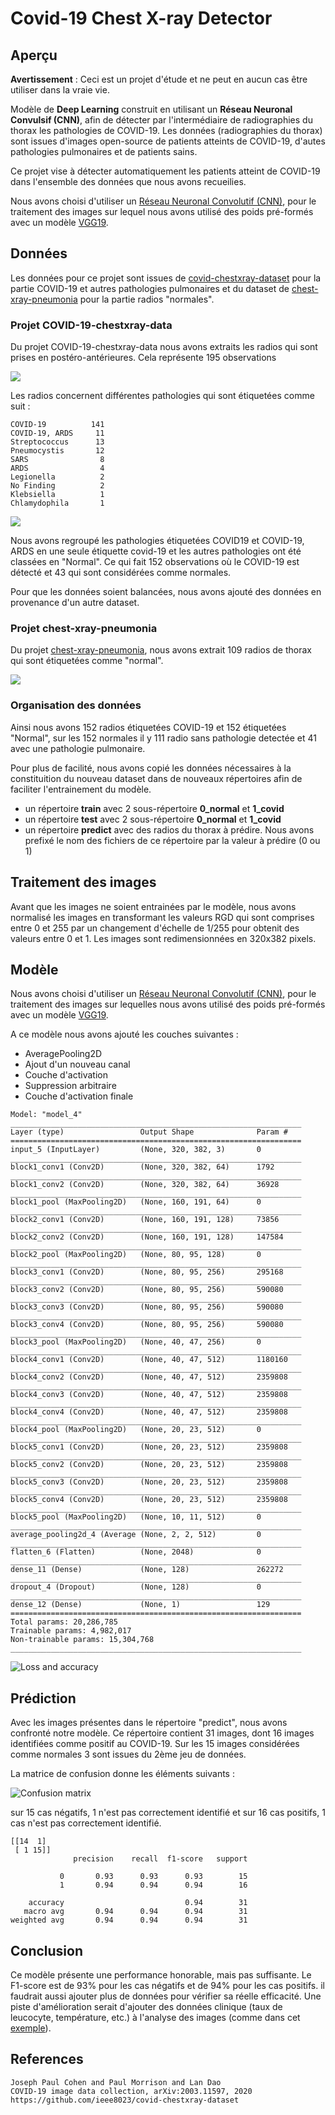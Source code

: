 # Covid-19 Chest X-ray Detector
## Aperçu

**Avertissement** : Ceci est un projet d'étude et ne peut en aucun cas être utiliser dans la vraie vie.

Modèle de **Deep Learning** construit en utilisant un **Réseau Neuronal Convulsif (CNN)**, afin de détecter par l'intermédiaire de radiographies du thorax les pathologies de COVID-19. Les données (radiographies du thorax) sont issues d'images open-source de patients atteints de COVID-19, d'autes pathologies pulmonaires et de patients sains.

Ce projet vise à détecter automatiquement les patients atteint de COVID-19 dans l'ensemble des données que nous avons recueilies. 

Nous avons choisi d'utiliser un  [Réseau Neuronal Convolutif (CNN)](https://fr.wikipedia.org/wiki/R%C3%A9seau_neuronal_convolutif), pour le traitement des images sur lequel nous avons utilisé des poids pré-formés avec un modèle [VGG19](https://gist.github.com/baraldilorenzo/8d096f48a1be4a2d660d). 

## Données

Les données pour ce projet sont issues de [covid-chestxray-dataset](https://github.com/ieee8023/covid-chestxray-dataset) pour la partie COVID-19 et autres pathologies pulmonaires et du dataset de [chest-xray-pneumonia](https://www.kaggle.com/paultimothymooney/chest-xray-pneumonia) pour la partie radios "normales".

### Projet COVID-19-chestxray-data

Du projet COVID-19-chestxray-data nous avons extraits les radios qui sont prises en postéro-antérieures. Cela représente 195 observations

![](img/COVID-19-chestxray-data.png)


Les radios concernent différentes pathologies qui sont étiquetées comme suit :  

```
COVID-19          141
COVID-19, ARDS     11
Streptococcus      13
Pneumocystis       12
SARS                8
ARDS                4
Legionella          2
No Finding          2
Klebsiella          1
Chlamydophila       1
```

![](img/finding_distribution.png)

Nous avons regroupé les pathologies étiquetées COVID19 et COVID-19, ARDS en une seule étiquette covid-19 et les autres pathologies ont été classées en "Normal". Ce qui fait 152 observations où le COVID-19 est détecté et 43 qui sont considérées comme normales.

Pour que les données soient balancées, nous avons ajouté des données en provenance d'un autre dataset.

### Projet chest-xray-pneumonia

Du projet [chest-xray-pneumonia](https://www.kaggle.com/paultimothymooney/chest-xray-pneumonia), nous avons extrait 109 radios de thorax qui sont étiquetées comme "normal".

![](img/chest-xray-pneumonia.png)

### Organisation des données

Ainsi nous avons 152 radios étiquetées COVID-19 et 152 étiquetées "Normal", sur les 152 normales il y 111 radio sans pathologie detectée  et 41 avec une pathologie pulmonaire.

Pour plus de facilité, nous avons copié les données nécessaires à la constituition du nouveau dataset dans de nouveaux répertoires afin de faciliter l'entrainement du modèle.

* un répertoire **train** avec 2 sous-répertoire **0_normal** et **1_covid**
* un répertoire **test** avec 2 sous-répertoire **0_normal** et **1_covid** 
* un répertoire **predict** avec des radios du thorax à prédire. Nous avons prefixé le nom des fichiers de ce répertoire par la valeur à prédire (0 ou 1) 

## Traitement des images
Avant que les images ne soient entrainées par le modèle, nous avons normalisé les images en transformant les valeurs RGD qui sont comprises entre 0 et 255 par un changement d'échelle de 1/255 pour obtenit des valeurs entre 0 et 1.
Les images sont redimensionnées en 320x382 pixels.

## Modèle

Nous avons choisi d'utiliser un  [Réseau Neuronal Convolutif (CNN)](https://fr.wikipedia.org/wiki/R%C3%A9seau_neuronal_convolutif), pour le traitement des images sur lequelles nous avons utilisé des poids pré-formés avec un modèle [VGG19](https://gist.github.com/baraldilorenzo/8d096f48a1be4a2d660d). 

A ce modèle nous avons ajouté les couches suivantes :
 - AveragePooling2D
 - Ajout d'un nouveau canal 
 - Couche d'activation 
 - Suppression arbitraire
 - Couche d'activation finale

```
Model: "model_4"
_________________________________________________________________
Layer (type)                 Output Shape              Param #   
=================================================================
input_5 (InputLayer)         (None, 320, 382, 3)       0         
_________________________________________________________________
block1_conv1 (Conv2D)        (None, 320, 382, 64)      1792      
_________________________________________________________________
block1_conv2 (Conv2D)        (None, 320, 382, 64)      36928     
_________________________________________________________________
block1_pool (MaxPooling2D)   (None, 160, 191, 64)      0         
_________________________________________________________________
block2_conv1 (Conv2D)        (None, 160, 191, 128)     73856     
_________________________________________________________________
block2_conv2 (Conv2D)        (None, 160, 191, 128)     147584    
_________________________________________________________________
block2_pool (MaxPooling2D)   (None, 80, 95, 128)       0         
_________________________________________________________________
block3_conv1 (Conv2D)        (None, 80, 95, 256)       295168    
_________________________________________________________________
block3_conv2 (Conv2D)        (None, 80, 95, 256)       590080    
_________________________________________________________________
block3_conv3 (Conv2D)        (None, 80, 95, 256)       590080    
_________________________________________________________________
block3_conv4 (Conv2D)        (None, 80, 95, 256)       590080    
_________________________________________________________________
block3_pool (MaxPooling2D)   (None, 40, 47, 256)       0         
_________________________________________________________________
block4_conv1 (Conv2D)        (None, 40, 47, 512)       1180160   
_________________________________________________________________
block4_conv2 (Conv2D)        (None, 40, 47, 512)       2359808   
_________________________________________________________________
block4_conv3 (Conv2D)        (None, 40, 47, 512)       2359808   
_________________________________________________________________
block4_conv4 (Conv2D)        (None, 40, 47, 512)       2359808   
_________________________________________________________________
block4_pool (MaxPooling2D)   (None, 20, 23, 512)       0         
_________________________________________________________________
block5_conv1 (Conv2D)        (None, 20, 23, 512)       2359808   
_________________________________________________________________
block5_conv2 (Conv2D)        (None, 20, 23, 512)       2359808   
_________________________________________________________________
block5_conv3 (Conv2D)        (None, 20, 23, 512)       2359808   
_________________________________________________________________
block5_conv4 (Conv2D)        (None, 20, 23, 512)       2359808   
_________________________________________________________________
block5_pool (MaxPooling2D)   (None, 10, 11, 512)       0         
_________________________________________________________________
average_pooling2d_4 (Average (None, 2, 2, 512)         0         
_________________________________________________________________
flatten_6 (Flatten)          (None, 2048)              0         
_________________________________________________________________
dense_11 (Dense)             (None, 128)               262272    
_________________________________________________________________
dropout_4 (Dropout)          (None, 128)               0         
_________________________________________________________________
dense_12 (Dense)             (None, 1)                 129       
=================================================================
Total params: 20,286,785
Trainable params: 4,982,017
Non-trainable params: 15,304,768
_________________________________________________________________
```



![Loss and accuracy](./img/model-loss-accuracy.png)
## Prédiction
Avec les images présentes dans le répertoire "predict", nous avons confronté notre modèle.
Ce répertoire contient 31 images, dont 16 images identifiées comme positif au COVID-19. Sur les 15 images considérées comme normales 3 sont issues du 2ème jeu de données.

La matrice de confusion donne les éléments suivants :

![Confusion matrix](./img/confusion_matrix.png)

sur 15 cas négatifs, 1 n'est pas correctement identifié et sur 16 cas positifs, 1 cas n'est  pas correctement identifié.

```
[[14  1]
 [ 1 15]]
              precision    recall  f1-score   support

           0       0.93      0.93      0.93        15
           1       0.94      0.94      0.94        16

    accuracy                           0.94        31
   macro avg       0.94      0.94      0.94        31
weighted avg       0.94      0.94      0.94        31
```

## Conclusion
Ce modèle présente une performance honorable, mais pas suffisante. Le F1-score est de 93% pour les cas négatifs et de 94% pour les cas positifs. il faudrait aussi  ajouter plus de données pour vérifier sa réelle efficacité. Une piste d'amélioration serait d'ajouter des données clinique (taux de leucocyte, température, etc.) à  l'analyse des images (comme dans cet [exemple](https://cloud.google.com/blog/products/ai-machine-learning/how-20th-century-fox-uses-ml-to-predict-a-movie-audience)).

## References

```
Joseph Paul Cohen and Paul Morrison and Lan Dao
COVID-19 image data collection, arXiv:2003.11597, 2020
https://github.com/ieee8023/covid-chestxray-dataset
```

